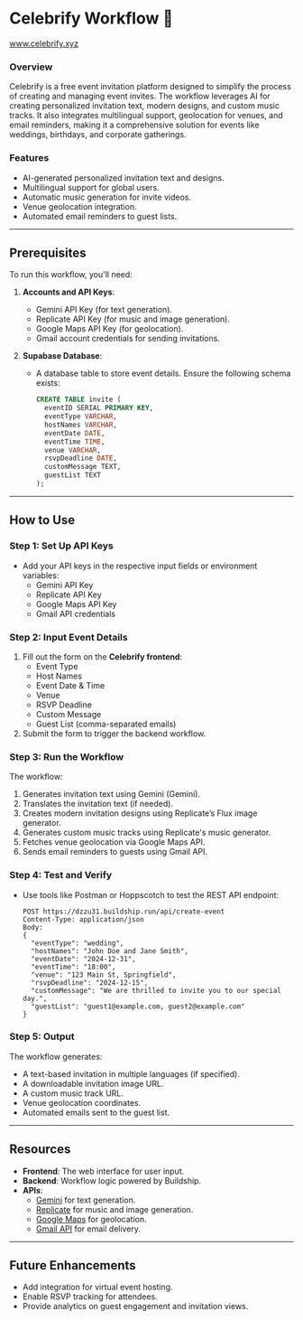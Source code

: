 # Celebrify Workflow 🚀


www.celebrify.xyz

### **Overview**
Celebrify is a free event invitation platform designed to simplify the process of creating and managing event invites. The workflow leverages AI for creating personalized invitation text, modern designs, and custom music tracks. It also integrates multilingual support, geolocation for venues, and email reminders, making it a comprehensive solution for events like weddings, birthdays, and corporate gatherings.

### **Features**
- AI-generated personalized invitation text and designs.
- Multilingual support for global users.
- Automatic music generation for invite videos.
- Venue geolocation integration.
- Automated email reminders to guest lists.

---

## **Prerequisites**
To run this workflow, you'll need:
1. **Accounts and API Keys**:
   - Gemini API Key (for text generation).
   - Replicate API Key (for music and image generation).
   - Google Maps API Key (for geolocation).
   - Gmail account credentials for sending invitations.

2. **Supabase Database**:
   - A database table to store event details. Ensure the following schema exists:
     ```sql
     CREATE TABLE invite (
       eventID SERIAL PRIMARY KEY,
       eventType VARCHAR,
       hostNames VARCHAR,
       eventDate DATE,
       eventTime TIME,
       venue VARCHAR,
       rsvpDeadline DATE,
       customMessage TEXT,
       guestList TEXT
     );
     ```

---

## **How to Use**
### **Step 1: Set Up API Keys**
- Add your API keys in the respective input fields or environment variables:
  - Gemini API Key
  - Replicate API Key
  - Google Maps API Key
  - Gmail API credentials

### **Step 2: Input Event Details**
1. Fill out the form on the **Celebrify frontend**:
   - Event Type
   - Host Names
   - Event Date & Time
   - Venue
   - RSVP Deadline
   - Custom Message
   - Guest List (comma-separated emails)
2. Submit the form to trigger the backend workflow.

### **Step 3: Run the Workflow**
The workflow:
1. Generates invitation text using Gemini (Gemini).
2. Translates the invitation text (if needed).
3. Creates modern invitation designs using Replicate’s Flux image generator.
4. Generates custom music tracks using Replicate's music generator.
5. Fetches venue geolocation via Google Maps API.
6. Sends email reminders to guests using Gmail API.

### **Step 4: Test and Verify**
- Use tools like Postman or Hoppscotch to test the REST API endpoint:
  ```
  POST https://dzzu31.buildship.run/api/create-event
  Content-Type: application/json
  Body:
  {
    "eventType": "wedding",
    "hostNames": "John Doe and Jane Smith",
    "eventDate": "2024-12-31",
    "eventTime": "18:00",
    "venue": "123 Main St, Springfield",
    "rsvpDeadline": "2024-12-15",
    "customMessage": "We are thrilled to invite you to our special day.",
    "guestList": "guest1@example.com, guest2@example.com"
  }
  ```

### **Step 5: Output**
The workflow generates:
- A text-based invitation in multiple languages (if specified).
- A downloadable invitation image URL.
- A custom music track URL.
- Venue geolocation coordinates.
- Automated emails sent to the guest list.

---

## **Resources**
- **Frontend**: The web interface for user input.
- **Backend**: Workflow logic powered by Buildship.
- **APIs**:
  - [Gemini](https://Gemini.com/api/) for text generation.
  - [Replicate](https://replicate.com/) for music and image generation.
  - [Google Maps](https://cloud.google.com/maps-platform) for geolocation.
  - [Gmail API](https://developers.google.com/gmail/api) for email delivery.

---

## **Future Enhancements**
- Add integration for virtual event hosting.
- Enable RSVP tracking for attendees.
- Provide analytics on guest engagement and invitation views.
